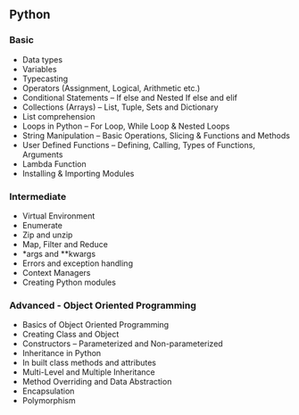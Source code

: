 ## Python

### Basic

- Data types
- Variables
- Typecasting
- Operators (Assignment, Logical, Arithmetic etc.)
- Conditional Statements – If else and Nested If else and elif
- Collections (Arrays) – List, Tuple, Sets and Dictionary
- List comprehension
- Loops in Python – For Loop, While Loop & Nested Loops
- String Manipulation – Basic Operations, Slicing & Functions and Methods
- User Defined Functions – Defining, Calling, Types of Functions, Arguments
- Lambda Function
- Installing & Importing Modules

### Intermediate

- Virtual Environment
- Enumerate
- Zip and unzip
- Map, Filter and Reduce
- *args and **kwargs
- Errors and exception handling
- Context Managers
- Creating Python modules

### Advanced - Object Oriented Programming

- Basics of Object Oriented Programming
- Creating Class and Object
- Constructors – Parameterized and Non-parameterized
- Inheritance in Python
- In built class methods and attributes
- Multi-Level and Multiple Inheritance
- Method Overriding and Data Abstraction
- Encapsulation
- Polymorphism